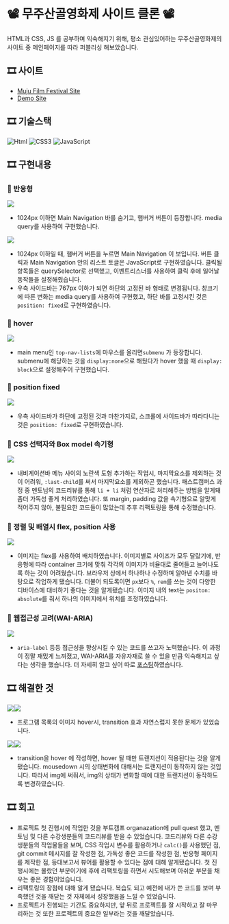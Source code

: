 # 📽️ 무주산골영화제 사이트 클론 📽️

HTML과 CSS, JS 를 공부하며 익숙해지기 위해, 평소 관심있어하는 무주산골영화제의 사이트 중 메인페이지를 따라 퍼블리싱 해보았습니다. 

## 🎞️ 사이트

- [Muju Film Festival Site](https://www.mjff.or.kr/)
- [Demo Site](https://mjffclone.netlify.app)

## 🎞️ 기술스택

<img alt="Html" src ="https://img.shields.io/badge/HTML-E34F26.svg?&style=for-the-badge&logo=HTML5&logoColor=white"/> <img alt="CSS3" src ="https://img.shields.io/badge/CSS3-FF9933.svg?&style=for-the-badge&logo=CSS3&logoColor=white"/> <img alt="JavaScript" src ="https://img.shields.io/badge/JavaScript-F7DF1E.svg?&style=for-the-badge&logo=JavaScript&logoColor=white"/>

## 🎞️ 구현내용
### 🥤 반응형
![](https://velog.velcdn.com/images/eun0leee/post/ab3c718d-dc99-40f0-985c-70495f7ab959/image.gif)
- 1024px 이하면 Main Navigation 바를 숨기고, 햄버거 버튼이 등장합니다. media query를 사용하여 구현했습니다.

![](https://velog.velcdn.com/images/eun0leee/post/0adf0533-1f48-4c52-aa9e-312cadcbeece/image.gif)
- 1024px 이하일 때, 햄버거 버튼을 누르면 Main Navigation 이 보입니다. 버튼 클릭과 Main Navigation 안의 리스트 토글은 JavaScript로 구현하였습니다. 클릭될 항목들은 querySelector로 선택했고, 이벤트리스너를 사용하여 클릭 후에 일어날 동작들을 설정해줬습니다.
- 우측 사이드바는 767px 이하가 되면 하단의 고정된 바 형태로 변경됩니다. 창크기에 따른 변화는 media query를 사용하여 구현했고, 하단 바를 고정시킨 것은 `position: fixed`로 구현하였습니다.

### 🥤 hover
![](https://velog.velcdn.com/images/eun0leee/post/f4a336b7-4cfd-482e-aa5c-c5d7ec4ebfd2/image.gif)
- main menu인 `top-nav-lists`에 마우스를 올리면`submenu` 가 등장합니다. submenu에 해당하는 것을 `display:none`으로 해뒀다가 hover 했을 때 `display: block`으로 설정해주어 구현했습니다.

### 🥤 position fixed
![](https://velog.velcdn.com/images/eun0leee/post/e9011b3d-26be-4751-91f4-ca86a49e6cdc/image.gif)
- 우측 사이드바가 하단에 고정된 것과 마찬가지로, 스크롤에 사이드바가 따라다니는 것은 `position: fixed`로 구현하였습니다.

### 🥤 CSS 선택자와 Box model 속기형
![](https://velog.velcdn.com/images/eun0leee/post/0ccebc5c-d3a7-4fd1-b7fb-49a800aa07af/image.png)
- 내비게이션바 메뉴 사이의 노란색 도형 추가하는 작업시, 마지막요소를 제외하는 것이 어려워, `:last-child`를 써서 마지막요소를 제외하곤 했습니다. 패스트캠퍼스 과정 중 멘토님의 코드리뷰를 통해 `li + li` 처럼 연산자로 처리해주는 방법을 알게돼 좀더 가독성 좋게 처리하였습니다. 또 margin, padding 값을 속기형으로 알맞게 적어주지 않아, 불필요한 코드들이 많았는데 추후 리팩토링을 통해 수정했습니다.

### 🥤 정렬 및 배열시 flex, position 사용
![](https://velog.velcdn.com/images/eun0leee/post/d6d607ec-c82b-4b2a-b042-63aa7ab701c5/image.png)
- 이미지는 flex를 사용하여 배치하였습니다. 이미지별로 사이즈가 모두 달랐기에, 반응형에 따라 container 크기에 맞춰 각각의 이미지가 비율대로 줄어들고 늘어나도록 하는 것이 어려웠습니다. 브라우저 상에서 하나하나 수정하며 알아낸 수치를 바탕으로 작업하게 됐습니다. 더불어 되도록이면 `px`보다 `%`, `rem`를 쓰는 것이 다양한 디바이스에 대비하기 좋다는 것을 알게됐습니다. 이미지 내의 text는 `positon: absolute`를 줘서 하나의 이미지에서 위치를 조정하였습니다.

### 🥤 웹접근성 고려(WAI-ARIA)
![](https://velog.velcdn.com/images/eun0leee/post/cd701476-02f6-4826-9727-2716b7299c57/image.png)
- `aria-label` 등등 접근성을 향상시킬 수 있는 코드를 쓰고자 노력했습니다. 이 과정이 정말 재밌게 느껴졌고, WAI-ARIA를 자유자재로 쓸 수 있을 만큼 익숙해지고 싶다는 생각을 했습니다. 더 자세히 알고 싶어 따로 [포스팅](https://velog.io/@eun0leee/HTML-WAI-ARIA)하였습니다.

## 🎞️ 해결한 것
![](https://velog.velcdn.com/images/eun0leee/post/9ddaf2ed-e8c4-4b32-a032-0dab381202c1/image.gif)![](https://velog.velcdn.com/images/eun0leee/post/5bb50397-72c0-44e9-8524-b859c3d62da1/image.png)
- 프로그램 목록의 이미지 hover시, transition 효과 자연스럽지 못한 문제가 있었습니다.

![](https://velog.velcdn.com/images/eun0leee/post/d8e53350-50b8-477a-9be0-283551655751/image.gif)![](https://velog.velcdn.com/images/eun0leee/post/70054e83-cd21-4563-a107-d4456513063c/image.png)
- transition을 hover 에 작성하면, hover 될 때만 트랜지션이 적용된다는 것을 알게 됐습니다. mousedown 시의 상태변화에 대해서는 트랜지션이 동작하지 않는 것입니다. 따라서 img에 써줘서, img의 상태가 변화할 때에 대한 트랜지션이 동작하도록 변경하였습니다.

## 🎞️ 회고
* 프로젝트 첫 진행시에 작업한 것을 부트캠프 organazation에 pull quest 했고, 멘토님 및 다른 수강생분들의 코드리뷰를 받을 수 있었습니다. 코드리뷰와 다른 수강생분들의 작업물들을 보며, CSS 작업시 변수를 활용하거나 `calc()`를 사용했던 점, git commit 메시지를 잘 작성한 점, 가독성 좋은 코드를 작성한 점, 반응형 페이지를 제작한 점, 등대보고서 뷰어를 활용할 수 있다는 점에 대해 알게됐습니다. 첫 진행시에는 몰랐던 부분이기에 후에 리팩토링을 하면서 시도해보며 아쉬운 부분을 채우는 좋은 경험이었습니다.
* 리팩토링의 장점에 대해 알게 됐습니다. 복습도 되고 예전에 내가 쓴 코드를 보며 부족했던 것을 깨닫는 것 자체에서 성장했음을 느낄 수 있었습니다.
* 프로젝트가 진행되는 기간도 중요하지만, 앞 뒤로 프로젝트를 잘 시작하고 잘 마무리하는 것 또한 프로젝트의 중요한 일부라는 것을 깨달았습니다. 

